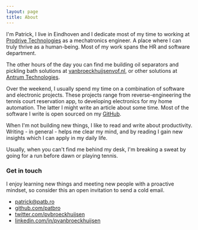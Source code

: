 ```yaml
---
layout: page
title: About
---
```


I'm Patrick, I live in Eindhoven and I dedicate most of my time to working at [Prodrive Technologies](https://prodrive-technologies.com) as a mechatronics engineer. A place where I can truly thrive as a human-being. Most of my work spans the HR and software department.

The other hours of the day you can find me building oil separators and pickling bath solutions at [vanbroeckhuijsenvof.nl](https://vanbroeckhuijsenvof.nl), or other solutions at [Antrum Technologies](https://antrum-technologies.nl).

Over the weekend, I usually spend my time on a combination of software and electronic projects. These projects range from reverse-engineering the tennis court reservation app, to developing electronics for my home automation. The latter I might write an article about some time. Most of the software I write is open sourced on my [GitHub](https://github.com/patbro).

When I'm not building new things, I like to read and write about productivity. Writing - in general - helps me clear my mind, and by reading I gain new insights which I can apply in my daily life.

Usually, when you can't find me behind my desk, I'm breaking a sweat by going for a run before dawn or playing tennis.

### Get in touch

I enjoy learning new things and meeting new people with a proactive mindset, so consider this an open invitation to send a cold email.

- [patrick@patb.ro](mailto:patrick@patb.ro)
- [github.com/patbro](https://github.com/patbro)
- [twitter.com/pvbroeckhuijsen](https://twitter.com/pvbroeckhuijsen)
- [linkedin.com/in/pvanbroeckhuijsen](https://linkedin.com/in/pvanbroeckhuijsen)
